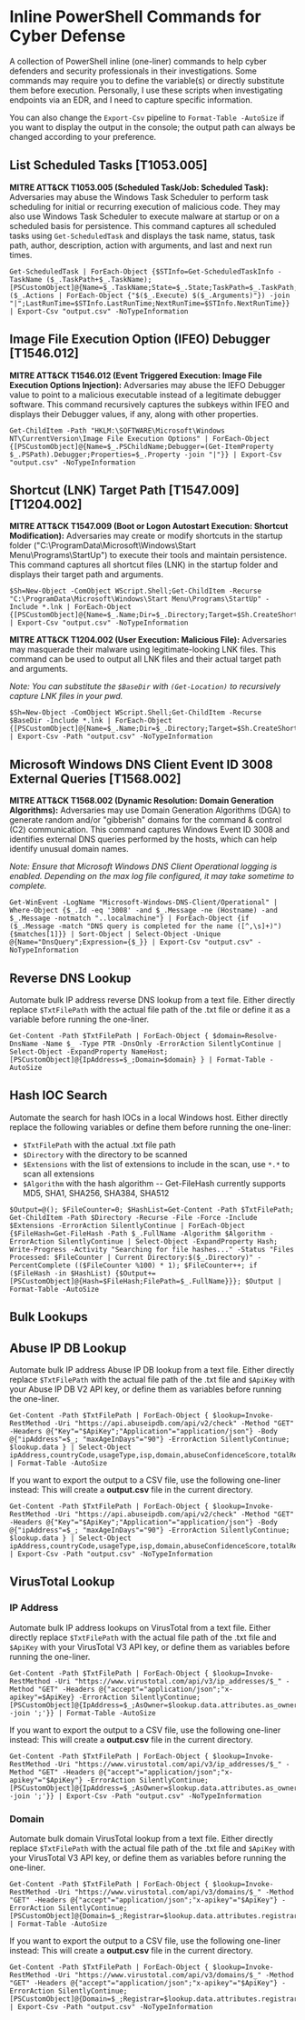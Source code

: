 # Inline PowerShell Commands for Cyber Defense

A collection of PowerShell inline (one-liner) commands to help cyber defenders and security professionals in their investigations. Some commands may require you to define the variable(s) or directly substitute them before execution. Personally, I use these scripts when investigating endpoints via an EDR, and I need to capture specific information.

You can also change the `Export-Csv` pipeline to `Format-Table -AutoSize` if you want to display the output in the console; the output path can always be changed according to your preference.


## List Scheduled Tasks [T1053.005]
**MITRE ATT&CK T1053.005 (Scheduled Task/Job: Scheduled Task):** Adversaries may abuse the Windows Task Scheduler to perform task scheduling for initial or recurring execution of malicious code. They may also use Windows Task Scheduler to execute malware at startup or on a scheduled basis for persistence. This command captures all scheduled tasks using `Get-ScheduledTask` and displays the task name, status, task path, author, description, action with arguments, and last and next run times.
```
Get-ScheduledTask | ForEach-Object {$STInfo=Get-ScheduledTaskInfo -TaskName ($_.TaskPath+$_.TaskName);[PSCustomObject]@{Name=$_.TaskName;State=$_.State;TaskPath=$_.TaskPath;Author=$_.Author;Description=$_.Description;Actions=($_.Actions | ForEach-Object {"$($_.Execute) $($_.Arguments)"}) -join "|";LastRunTime=$STInfo.LastRunTime;NextRunTime=$STInfo.NextRunTime}} | Export-Csv "output.csv" -NoTypeInformation
```

## Image File Execution Option (IFEO) Debugger [T1546.012]
**MITRE ATT&CK T1546.012 (Event Triggered Execution: Image File Execution Options Injection):** Adversaries may abuse the IEFO Debugger value to point to a malicious executable instead of a legitimate debugger software. This command recursively captures the subkeys within IFEO and displays their Debugger values, if any, along with other properties.
```
Get-ChildItem -Path "HKLM:\SOFTWARE\Microsoft\Windows NT\CurrentVersion\Image File Execution Options" | ForEach-Object {[PSCustomObject]@{Name=$_.PSChildName;Debugger=(Get-ItemProperty $_.PSPath).Debugger;Properties=$_.Property -join "|"}} | Export-Csv "output.csv" -NoTypeInformation
```

## Shortcut (LNK) Target Path [T1547.009] [T1204.002]
**MITRE ATT&CK T1547.009 (Boot or Logon Autostart Execution: Shortcut Modification):** Adversaries may create or modify shortcuts in the startup folder ("C:\ProgramData\Microsoft\Windows\Start Menu\Programs\StartUp") to execute their tools and maintain persistence. This command captures all shortcut files (LNK) in the startup folder and displays their target path and arguments.
```
$Sh=New-Object -ComObject WScript.Shell;Get-ChildItem -Recurse "C:\ProgramData\Microsoft\Windows\Start Menu\Programs\StartUp" -Include *.lnk | ForEach-Object {[PSCustomObject]@{Name=$_.Name;Dir=$_.Directory;Target=$Sh.CreateShortcut($_).TargetPath;Arguments=$Sh.CreateShortcut($_).Arguments}} | Export-Csv "output.csv" -NoTypeInformation
```

**MITRE ATT&CK T1204.002 (User Execution: Malicious File):** Adversaries may masquerade their malware using legitimate-looking LNK files. This command can be used to output all LNK files and their actual target path and arguments.

_Note: You can substitute the `$BaseDir` with `(Get-Location)` to recursively capture LNK files in your pwd._
```
$Sh=New-Object -ComObject WScript.Shell;Get-ChildItem -Recurse $BaseDir -Include *.lnk | ForEach-Object {[PSCustomObject]@{Name=$_.Name;Dir=$_.Directory;Target=$Sh.CreateShortcut($_).TargetPath;Arguments=$Sh.CreateShortcut($_).Arguments}} | Export-Csv -Path "output.csv" -NoTypeInformation
```

## Microsoft Windows DNS Client Event ID 3008 External Queries [T1568.002]
**MITRE ATT&CK T1568.002 (Dynamic Resolution: Domain Generation Algorithms):** Adversaries may use Domain Generation Algorithms (DGA) to generate random and/or "gibberish" domains for the command & control (C2) communication. This command captures Windows Event ID 3008 and identifies external DNS queries performed by the hosts, which can help identify unusual domain names. 

_Note: Ensure that Microsoft Windows DNS Client Operational logging is enabled. Depending on the max log file configured, it may take sometime to complete._
```
Get-WinEvent -LogName "Microsoft-Windows-DNS-Client/Operational" | Where-Object {$_.Id -eq '3008' -and $_.Message -ne (Hostname) -and $_.Message -notmatch "..localmachine"} | ForEach-Object {if ($_.Message -match "DNS query is completed for the name ([^,\s]+)") {$matches[1]}} | Sort-Object | Select-Object -Unique @{Name="DnsQuery";Expression={$_}} | Export-Csv "output.csv" -NoTypeInformation
```

## Reverse DNS Lookup
Automate bulk IP address reverse DNS lookup from a text file. Either directly replace `$TxtFilePath` with the actual file path of the .txt file or define it as a variable before running the one-liner.
```
Get-Content -Path $TxtFilePath | ForEach-Object { $domain=Resolve-DnsName -Name $_ -Type PTR -DnsOnly -ErrorAction SilentlyContinue | Select-Object -ExpandProperty NameHost; [PSCustomObject]@{IpAddress=$_;Domain=$domain} } | Format-Table -AutoSize
```


## Hash IOC Search
Automate the search for hash IOCs in a local Windows host. Either directly replace the following variables or define them before running the one-liner:
- `$TxtFilePath` with the actual .txt file path
- `$Directory` with the directory to be scanned
- `$Extensions` with the list of extensions to include in the scan, use `*.*` to scan all extensions
- `$Algorithm` with the hash algorithm -- Get-FileHash currently supports MD5, SHA1, SHA256, SHA384, SHA512
```
$Output=@(); $FileCounter=0; $HashList=Get-Content -Path $TxtFilePath; Get-ChildItem -Path $Directory -Recurse -File -Force -Include $Extensions -ErrorAction SilentlyContinue | ForEach-Object {$FileHash=Get-FileHash -Path $_.FullName -Algorithm $Algorithm -ErrorAction SilentlyContinue | Select-Object -ExpandProperty Hash; Write-Progress -Activity "Searching for file hashes..." -Status "Files Processed: $FileCounter | Current Directory:$($_.Directory)" -PercentComplete (($FileCounter %100) * 1); $FileCounter++; if ($FileHash -in $HashList) {$Output+=[PSCustomObject]@{Hash=$FileHash;FilePath=$_.FullName}}}; $Output | Format-Table -AutoSize  
```
## Bulk Lookups
## Abuse IP DB Lookup
Automate bulk IP address Abuse IP DB lookup from a text file. Either directly replace `$TxtFilePath` with the actual file path of the .txt file and `$ApiKey` with your Abuse IP DB V2 API key, or define them as variables before running the one-liner.
```
Get-Content -Path $TxtFilePath | ForEach-Object { $lookup=Invoke-RestMethod -Uri "https://api.abuseipdb.com/api/v2/check" -Method "GET" -Headers @{"Key"="$ApiKey";"Application"="application/json"} -Body @{"ipAddress"=$_; "maxAgeInDays"="90"} -ErrorAction SilentlyContinue; $lookup.data } | Select-Object ipAddress,countryCode,usageType,isp,domain,abuseConfidenceScore,totalReports,isWhitelisted,isTor | Format-Table -AutoSize
```

If you want to export the output to a CSV file, use the following one-liner instead:
This will create a **output.csv** file in the current directory.
```
Get-Content -Path $TxtFilePath | ForEach-Object { $lookup=Invoke-RestMethod -Uri "https://api.abuseipdb.com/api/v2/check" -Method "GET" -Headers @{"Key"="$ApiKey";"Application"="application/json"} -Body @{"ipAddress"=$_; "maxAgeInDays"="90"} -ErrorAction SilentlyContinue; $lookup.data } | Select-Object ipAddress,countryCode,usageType,isp,domain,abuseConfidenceScore,totalReports,isWhitelisted,isTor | Export-Csv -Path "output.csv" -NoTypeInformation
```

## VirusTotal Lookup
### IP Address
Automate bulk IP address lookups on VirusTotal from a text file. Either directly replace `$TxtFilePath` with the actual file path of the .txt file and `$ApiKey` with your VirusTotal V3 API key, or define them as variables before running the one-liner.
```
Get-Content -Path $TxtFilePath | ForEach-Object { $lookup=Invoke-RestMethod -Uri "https://www.virustotal.com/api/v3/ip_addresses/$_" -Method "GET" -Headers @{"accept"="application/json";"x-apikey"=$ApiKey} -ErrorAction SilentlyContinue; [PSCustomObject]@{IpAddress=$_;AsOwner=$lookup.data.attributes.as_owner;Malicious=$lookup.data.attributes.last_analysis_stats.malicious;Suspicious=$lookup.data.attributes.last_analysis_stats.suspicious;Undetected=$lookup.data.attributes.last_analysis_stats.undetected;Harmless=$lookup.data.attributes.last_analysis_stats.harmless;Timeout=$lookup.data.attributes.last_analysis_stats.timeout;Tags=$lookup.data.attributes.tags -join ';'}} | Format-Table -AutoSize
```

If you want to export the output to a CSV file, use the following one-liner instead:
This will create a **output.csv** file in the current directory.
```
Get-Content -Path $TxtFilePath | ForEach-Object { $lookup=Invoke-RestMethod -Uri "https://www.virustotal.com/api/v3/ip_addresses/$_" -Method "GET" -Headers @{"accept"="application/json";"x-apikey"="$ApiKey"} -ErrorAction SilentlyContinue; [PSCustomObject]@{IpAddress=$_;AsOwner=$lookup.data.attributes.as_owner;Malicious=$lookup.data.attributes.last_analysis_stats.malicious;Suspicious=$lookup.data.attributes.last_analysis_stats.suspicious;Undetected=$lookup.data.attributes.last_analysis_stats.undetected;Harmless=$lookup.data.attributes.last_analysis_stats.harmless;Timeout=$lookup.data.attributes.last_analysis_stats.timeout;Tags=$lookup.data.attributes.tags -join ';'}} | Export-Csv -Path "output.csv" -NoTypeInformation
```
### Domain
Automate bulk domain VirusTotal lookup from a text file. Either directly replace `$TxtFilePath` with the actual file path of the .txt file and `$ApiKey` with your VirusTotal V3 API key, or define them as variables before running the one-liner.
```
Get-Content -Path $TxtFilePath | ForEach-Object { $lookup=Invoke-RestMethod -Uri "https://www.virustotal.com/api/v3/domains/$_" -Method "GET" -Headers @{"accept"="application/json";"x-apikey"="$ApiKey"} -ErrorAction SilentlyContinue; [PSCustomObject]@{Domain=$_;Registrar=$lookup.data.attributes.registrar;Malicious=$lookup.data.attributes.last_analysis_stats.malicious;Suspicious=$lookup.data.attributes.last_analysis_stats.suspicious;Undetected=$lookup.data.attributes.last_analysis_stats.undetected;Harmless=$lookup.data.attributes.last_analysis_stats.harmless;Timeout=$lookup.data.attributes.last_analysis_stats.timeout}} | Format-Table -AutoSize
```

If you want to export the output to a CSV file, use the following one-liner instead:
This will create a **output.csv** file in the current directory.
```
Get-Content -Path $TxtFilePath | ForEach-Object { $lookup=Invoke-RestMethod -Uri "https://www.virustotal.com/api/v3/domains/$_" -Method "GET" -Headers @{"accept"="application/json";"x-apikey"="$ApiKey"} -ErrorAction SilentlyContinue; [PSCustomObject]@{Domain=$_;Registrar=$lookup.data.attributes.registrar;Malicious=$lookup.data.attributes.last_analysis_stats.malicious;Suspicious=$lookup.data.attributes.last_analysis_stats.suspicious;Undetected=$lookup.data.attributes.last_analysis_stats.undetected;Harmless=$lookup.data.attributes.last_analysis_stats.harmless;Timeout=$lookup.data.attributes.last_analysis_stats.timeout}} | Export-Csv -Path "output.csv" -NoTypeInformation
```
